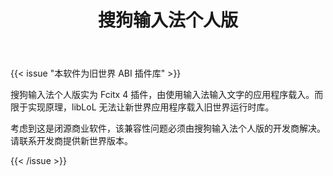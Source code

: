 ﻿---
id: 1827
title: "搜狗输入法个人版"
weight: 1827
version: "4.2.1.145"
updateTime: "2023-10-09T12:01:12"
debName: "http://113.24.212.22:8090/upload/file/sogoupinyin_4.2.1.145_loongarch64.deb"
debSize: "71.3MB"
command: "/opt/sogoupinyin/files/bin/sogoupinyin-configtool"
compatibility: 1
---

{{< issue "本软件为旧世界 ABI 插件库" >}}

搜狗输入法个人版实为 Fcitx 4 插件，由使用输入法输入文字的应用程序载入。而限于实现原理，libLoL 无法让新世界应用程序载入旧世界运行时库。

考虑到这是闭源商业软件，该兼容性问题必须由搜狗输入法个人版的开发商解决。请联系开发商提供新世界版本。

{{< /issue >}}
